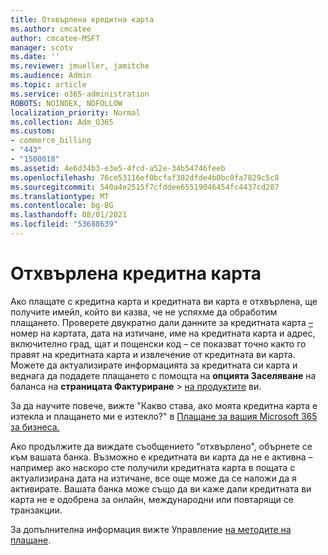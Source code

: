 ```yaml
---
title: Отхвърлена кредитна карта
ms.author: cmcatee
author: cmcatee-MSFT
manager: scotv
ms.date: ''
ms.reviewer: jmueller, jamitche
ms.audience: Admin
ms.topic: article
ms.service: o365-administration
ROBOTS: NOINDEX, NOFOLLOW
localization_priority: Normal
ms.collection: Adm_O365
ms.custom:
- commerce_billing
- "443"
- "1500018"
ms.assetid: 4e6d34b3-e3e5-4fcd-a52e-34b54746feeb
ms.openlocfilehash: 76ce53116ef0bcfaf382dfde4b0bc0fa7829c5c8
ms.sourcegitcommit: 540a4e2515f7cfddee65519046454fc4437cd287
ms.translationtype: MT
ms.contentlocale: bg-BG
ms.lasthandoff: 08/01/2021
ms.locfileid: "53688639"
---
```

# <a name="declined-credit-card"></a>Отхвърлена кредитна карта

Ако плащате с кредитна карта и кредитната ви карта е отхвърлена, ще получите имейл, който ви казва, че не успяхме да обработим плащането. Проверете двукратно дали данните за кредитната карта [–](https://go.microsoft.com/fwlink/p/?linkid=842054) номер на картата, дата на изтичане, име на кредитната карта и адрес, включително град, щат и пощенски код – се показват точно както го правят на кредитната карта и извлечение от кредитната ви карта. Можете да актуализирате информацията за кредитната си карта и веднага да подадете плащането с помощта на **опцията Заселяване** на баланса на **страницата Фактуриране**  >  [на продуктите](https://go.microsoft.com/fwlink/p/?linkid=842054) ви.

За да научите повече, вижте "Какво става, ако моята кредитна карта е изтекла и плащането ми е изтекло?" в [Плащане за вашия Microsoft 365 за бизнеса.](/microsoft-365/commerce/billing-and-payments/pay-for-your-subscription#what-if-my-credit-card-was-declined-and-my-payment-is-past-due)
  
Ако продължите да виждате съобщението "отхвърлено", обърнете се към вашата банка. Възможно е кредитната ви карта да не е активна – например ако наскоро сте получили кредитната карта в пощата с актуализирана дата на изтичане, все още може да се наложи да я активирате. Вашата банка може също да ви каже дали кредитната ви карта не е одобрена за онлайн, международни или повтарящи се транзакции.
  
За допълнителна информация вижте Управление [на методите на плащане](/microsoft-365/commerce/billing-and-payments/manage-payment-methods).